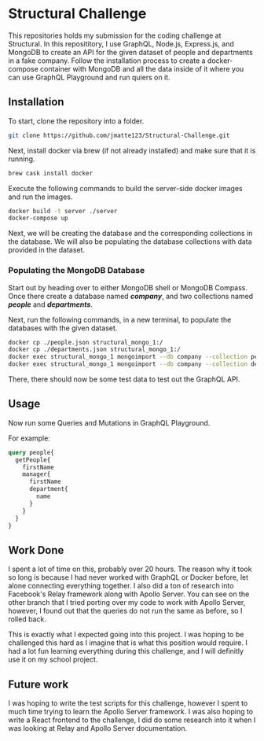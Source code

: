# Structural Challenge

This repositories holds my submission for the coding challenge at Structural.  In this reposititory, I use GraphQL, Node.js, Express.js, and MongoDB to create an API for the given dataset of people and departments in a fake company.  Follow the installation process to create a docker-compose container with MongoDB and all the data inside of it where you can use GraphQL Playground and run quiers on it.

## Installation

To start, clone the repository into a folder.

```bash
git clone https://github.com/jmatte123/Structural-Challenge.git
```

Next, install docker via brew (if not already installed) and make sure that it is running.

```bash
brew cask install docker
```

Execute the following commands to build the server-side docker images and run the images.

```bash
docker build -t server ./server 
docker-compose up
```
Next, we will be creating the database and the corresponding collections in the database. We will also be populating the database collections with data provided in the dataset.

### Populating the MongoDB Database

Start out by heading over to either MongoDB shell or MongoDB Compass.  Once there create a database named ***company***, and two collections named ***people*** and ***departments***.

Next, run the following commands, in a new terminal, to populate the databases with the given dataset.

```bash
docker cp ./people.json structural_mongo_1:/
docker cp ./departments.json structural_mongo_1:/
docker exec structural_mongo_1 mongoimport --db company --collection people --file ./people.json --jsonArray
docker exec structural_mongo_1 mongoimport --db company --collection departments --file ./departments.json --jsonArray
```

There, there should now be some test data to test out the GraphQL API.

## Usage

Now run some Queries and Mutations in GraphQL Playground.

For example: 
```graphql
query people{
  getPeople{
    firstName
    manager{
      firstName
      department{
        name
      }
    }
  }
}
```

## Work Done
I spent a lot of time on this, probably over 20 hours.  The reason why it took so long is because I had never worked with GraphQL or Docker before, let alone connecting everything together.  I also did a ton of research into Facebook's Relay framework along with Apollo Server. You can see on the other branch that I tried porting over my code to work with Apollo Server, however, I found out that the queries do not run the same as before, so I rolled back.

This is exactly what I expected going into this project. I was hoping to be challenged this hard as I imagine that is what this position would require.  I had a lot fun learning everything during this challenge, and I will definitly use it on my school project.

## Future work
I was hoping to write the test scripts for this challenge, however I spent to much time trying to learn the Apollo Server framework.  I was also hoping to write a React frontend to the challenge, I did do some research into it when I was looking at Relay and Apollo Server documentation.
